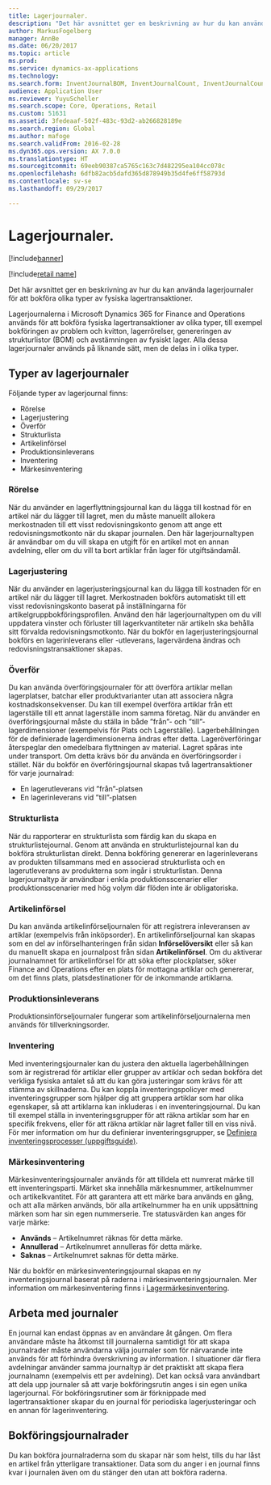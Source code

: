 ```yaml
---
title: Lagerjournaler.
description: "Det här avsnittet ger en beskrivning av hur du kan använda lagerjournaler för att bokföra olika typer av fysiska lagertransaktioner."
author: MarkusFogelberg
manager: AnnBe
ms.date: 06/20/2017
ms.topic: article
ms.prod: 
ms.service: dynamics-ax-applications
ms.technology: 
ms.search.form: InventJournalBOM, InventJournalCount, InventJournalCountTag, InventJournalLossProfit, InventJournalMovement, InventJournalTransfer, WMSJournalTable
audience: Application User
ms.reviewer: YuyuScheller
ms.search.scope: Core, Operations, Retail
ms.custom: 51631
ms.assetid: 3fedeaaf-502f-483c-93d2-ab266828189e
ms.search.region: Global
ms.author: mafoge
ms.search.validFrom: 2016-02-28
ms.dyn365.ops.version: AX 7.0.0
ms.translationtype: HT
ms.sourcegitcommit: 69eeb90387ca5765c163c7d482295ea104cc078c
ms.openlocfilehash: 6dfb82acb5dafd365d878949b35d4fe6ff58793d
ms.contentlocale: sv-se
ms.lasthandoff: 09/29/2017

---
```


# <a name="inventory-journals"></a>Lagerjournaler.

[!include[banner](../includes/banner.md)]

[!include[retail name](../includes/retail-name.md)]


Det här avsnittet ger en beskrivning av hur du kan använda lagerjournaler för att bokföra olika typer av fysiska lagertransaktioner.

Lagerjournalerna i Microsoft Dynamics 365 for Finance and Operations används för att bokföra fysiska lagertransaktioner av olika typer, till exempel bokföringen av problem och kvitton, lagerrörelser, genereringen av strukturlistor (BOM) och avstämningen av fysiskt lager. Alla dessa lagerjournaler används på liknande sätt, men de delas in i olika typer.

## <a name="types-of-inventory-journals"></a>Typer av lagerjournaler
Följande typer av lagerjournal finns:

-   Rörelse
-   Lagerjustering
-   Överför
-   Strukturlista
-   Artikelinförsel
-   Produktionsinleverans
-   Inventering
-   Märkesinventering

### <a name="movement"></a>Rörelse

När du använder en lagerflyttningsjournal kan du lägga till kostnad för en artikel när du lägger till lagret, men du måste manuellt allokera merkostnaden till ett visst redovisningskonto genom att ange ett redovisningsmotkonto när du skapar journalen. Den här lagerjournaltypen är användbar om du vill skapa en utgift för en artikel mot en annan avdelning, eller om du vill ta bort artiklar från lager för utgiftsändamål.

### <a name="inventory-adjustment"></a>Lagerjustering

När du använder en lagerjusteringsjournal kan du lägga till kostnaden för en artikel när du lägger till lagret. Merkostnaden bokförs automatiskt till ett visst redovisningskonto baserat på inställningarna för artikelgruppbokföringsprofilen. Använd den här lagerjournaltypen om du vill uppdatera vinster och förluster till lagerkvantiteter när artikeln ska behålla sitt förvalda redovisningsmotkonto. När du bokför en lagerjusteringsjournal bokförs en lagerinleverans eller -utleverans, lagervärdena ändras och redovisningstransaktioner skapas.

### <a name="transfer"></a>Överför

Du kan använda överföringsjournaler för att överföra artiklar mellan lagerplatser, batchar eller produktvarianter utan att associera några kostnadskonsekvenser. Du kan till exempel överföra artiklar från ett lagerställe till ett annat lagerställe inom samma företag. När du använder en överföringsjournal måste du ställa in både ”från”- och ”till”-lagerdimensioner (exempelvis för Plats och Lagerställe). Lagerbehållningen för de definierade lagerdimensionerna ändras efter detta. Lageröverföringar återspeglar den omedelbara flyttningen av material. Lagret spåras inte under transport. Om detta krävs bör du använda en överföringsorder i stället. När du bokför en överföringsjournal skapas två lagertransaktioner för varje journalrad:

-   En lagerutleverans vid ”från”-platsen
-   En lagerinleverans vid ”till”-platsen

### <a name="bom"></a>Strukturlista

När du rapporterar en strukturlista som färdig kan du skapa en strukturlistejournal. Genom att använda en strukturlistejournal kan du bokföra strukturlistan direkt. Denna bokföring genererar en lagerinleverans av produkten tillsammans med en associerad strukturlista och en lagerutleverans av produkterna som ingår i strukturlistan. Denna lagerjournaltyp är användbar i enkla produktionsscenarier eller produktionsscenarier med hög volym där flöden inte är obligatoriska.

### <a name="item-arrival"></a>Artikelinförsel

Du kan använda artikelinförseljournalen för att registrera inleveransen av artiklar (exempelvis från inköpsorder). En artikelinförseljournal kan skapas som en del av införselhanteringen från sidan **Införselöversikt** eller så kan du manuellt skapa en journalpost från sidan **Artikelinförsel**. Om du aktiverar journalnamnet för artikelinförsel för att söka efter plockplatser, söker Finance and Operations efter en plats för mottagna artiklar och genererar, om det finns plats, platsdestinationer för de inkommande artiklarna.

### <a name="production-input"></a>Produktionsinleverans

Produktionsinförseljournaler fungerar som artikelinförseljournalerna men används för tillverkningsorder.

### <a name="counting"></a>Inventering

Med inventeringsjournaler kan du justera den aktuella lagerbehållningen som är registrerad för artiklar eller grupper av artiklar och sedan bokföra det verkliga fysiska antalet så att du kan göra justeringar som krävs för att stämma av skillnaderna. Du kan koppla inventeringspolicyer med inventeringsgrupper som hjälper dig att gruppera artiklar som har olika egenskaper, så att artiklarna kan inkluderas i en inventeringsjournal. Du kan till exempel ställa in inventeringsgrupper för att räkna artiklar som har en specifik frekvens, eller för att räkna artiklar när lagret faller till en viss nivå. För mer information om hur du definierar inventeringsgrupper, se [Definiera inventeringsprocesser (uppgiftsguide)](tasks/define-inventory-counting-processes.md).

### <a name="tag-counting"></a>Märkesinventering

Märkesinventeringsjournaler används för att tilldela ett numrerat märke till ett inventeringsparti. Märket ska innehålla märkesnummer, artikelnummer och artikelkvantitet. För att garantera att ett märke bara används en gång, och att alla märken används, bör alla artikelnummer ha en unik uppsättning märken som har sin egen nummerserie. Tre statusvärden kan anges för varje märke:

-   **Används** – Artikelnumret räknas för detta märke.
-   **Annullerad** – Artikelnumret annulleras för detta märke.
-   **Saknas** – Artikelnumret saknas för detta märke.

När du bokför en märkesinventeringsjournal skapas en ny inventeringsjournal baserat på raderna i märkesinventeringsjournalen. Mer information om märkesinventering finns i [Lagermärkesinventering](inventory-tag-counting.md).

## <a name="working-with-journals"></a>Arbeta med journaler
En journal kan endast öppnas av en användare åt gången. Om flera användare måste ha åtkomst till journalerna samtidigt för att skapa journalrader måste användarna välja journaler som för närvarande inte används för att förhindra överskrivning av information. I situationer där flera avdelningar använder samma journaltyp är det praktiskt att skapa flera journalnamn (exempelvis ett per avdelning). Det kan också vara användbart att dela upp journaler så att varje bokföringsrutin anges i sin egen unika lagerjournal. För bokföringsrutiner som är förknippade med lagertransaktioner skapar du en journal för periodiska lagerjusteringar och en annan för lagerinventering.

## <a name="posting-journal-lines"></a>Bokföringsjournalrader
Du kan bokföra journalraderna som du skapar när som helst, tills du har låst en artikel från ytterligare transaktioner. Data som du anger i en journal finns kvar i journalen även om du stänger den utan att bokföra raderna.

